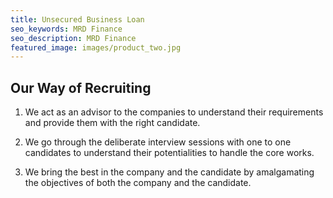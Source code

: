 ```yaml
---
title: Unsecured Business Loan
seo_keywords: MRD Finance
seo_description: MRD Finance
featured_image: images/product_two.jpg
---
```


## Our Way of Recruiting

1. We act as an advisor to the companies to understand their requirements and provide them with the right candidate.

2. We go through the deliberate interview sessions with one to one candidates to understand their potentialities to handle the core works.

3. We bring the best in the company and the candidate by amalgamating the objectives of both the company and the candidate.

